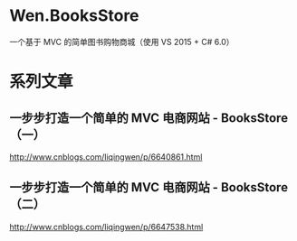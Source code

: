 # Wen.BooksStore
一个基于 MVC 的简单图书购物商城（使用 VS 2015 + C# 6.0）

# 系列文章
## 一步步打造一个简单的 MVC 电商网站 - BooksStore（一）
http://www.cnblogs.com/liqingwen/p/6640861.html

## 一步步打造一个简单的 MVC 电商网站 - BooksStore（二）
http://www.cnblogs.com/liqingwen/p/6647538.html
